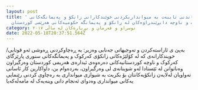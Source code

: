 ```yaml
---
layout: post
title: ' گشتاندنى تایبەت بە میوانداریکردنى خوێندکارانى زانکۆ و پەیمانگەکانى
  کەرکوک و ناوچە دابڕێندراوەکان لە زانکۆ و پەیمانگە حکومیەکانى هەرێمى کوردستان'
category: نوسراو و فەرمان و بڕیارەکان لە ساڵى ٢٠١٧
date: 2022-05-18T20:37:51.564Z
---
```


بەپێ ی ئاراستەکردن و تەوجیهاتی جەنابی وەزیر: بە ڕەچاوکردنی ڕەوشی ئەو قوتابی/ خویندکارانەی کە لە کۆلێژەکانی زانکۆی
کەرکوک و پەیمانگەکانی سنوری پارێزگای کەرکوک و ناوچە کوردستانیەکانی دەرەوەی ئیدارەی هەریمی کوردستان وەرگیراون
وەناتوانن لە ئێستادا لەو شوینانەی لی وەرگیراون، بەردەوام بن، داواکارین کار ئاسانی تەواویان لەلایەن زانکۆیەکانتان بۆ بکریت
بە شیوازی میوانداری بە رەچاوی کردنی رێنمایی یەکانی میوانداری وەدوای ئەنجام دانی وینەیەک لە مامەڵەکەیا
